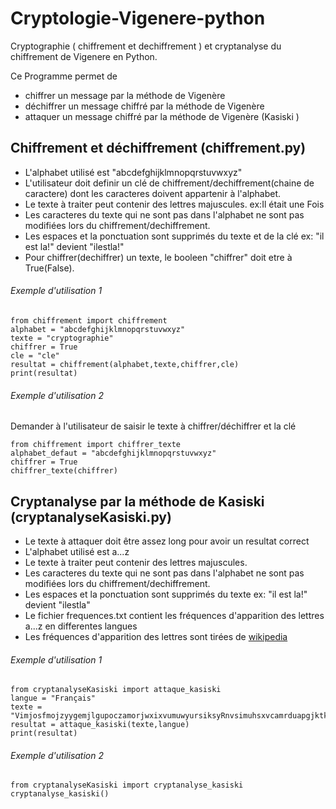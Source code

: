 # Cryptologie-Vigenere-python
Cryptographie ( chiffrement et dechiffrement ) et cryptanalyse du chiffrement de Vigenere en Python.

Ce Programme permet de
* chiffrer un message par la méthode de Vigenère
* déchiffrer un message chiffré par la méthode de Vigenère
* attaquer un message chiffré par la méthode de Vigenère (Kasiski <!--et attaque par analyse de frequences-->)


## Chiffrement et déchiffrement (chiffrement.py)
* L'alphabet utilisé est "abcdefghijklmnopqrstuvwxyz"
* L'utilisateur doit definir un clé de chiffrement/dechiffrement(chaine de caractere) dont les caracteres doivent appartenir à l'alphabet.
* Le texte à traiter peut contenir des lettres majuscules. ex:Il était une Fois
* Les caracteres du texte qui ne sont pas dans l'alphabet ne sont pas modifiées lors du chiffrement/dechiffrement.
* Les espaces et la ponctuation sont supprimés du texte et de la clé ex: "il est la!" devient "ilestla!"
* Pour chiffrer(dechiffrer) un texte, le booleen "chiffrer" doit etre à True(False).

###### Exemple d'utilisation 1
```
from chiffrement import chiffrement
alphabet = "abcdefghijklmnopqrstuvwxyz"
texte = "cryptographie"
chiffrer = True
cle = "cle"
resultat = chiffrement(alphabet,texte,chiffrer,cle)
print(resultat)
```
###### Exemple d'utilisation 2
Demander à l'utilisateur de saisir le texte à chiffrer/déchiffrer et la clé
```
from chiffrement import chiffrer_texte
alphabet_defaut = "abcdefghijklmnopqrstuvwxyz"
chiffrer = True
chiffrer_texte(chiffrer)
```
## Cryptanalyse par la méthode de Kasiski (cryptanalyseKasiski.py)
* Le texte à attaquer doit être assez long pour avoir un resultat correct
* L'alphabet utilisé est a...z
* Le texte à traiter peut contenir des lettres majuscules.
* Les caracteres du texte qui ne sont pas dans l'alphabet ne sont pas modifiées lors du chiffrement/dechiffrement.
* Les espaces et la ponctuation sont supprimés du texte ex: "il est la!" devient "ilestla"
* Le fichier frequences.txt contient les fréquences d'apparition des lettres a...z en differentes langues
* Les fréquences d'apparition des lettres sont tirées de [wikipedia](https://fr.wikipedia.org/wiki/Fr%C3%A9quence_d%27apparition_des_lettres_en_fran%C3%A7ais)
###### Exemple d'utilisation 1
```
from cryptanalyseKasiski import attaque_kasiski
langue = "Français"
texte = "VimjosfmojzyygemjlgupoczamorjwxixvumuwyursiksyRnvsimuhsxvcamrduapgjktkgjvvppawgrsmxhwliklvspjepzbkipdbzzqlqsxghrtpptpgjyjucakdtsMytfntOcevzkvcwslcaxgNflahvhczqfnwbfuhvvxtrtxifkjqjlbswkchocyuérvczgirtlrgesaPvhgvrfnwgljdbzhjlghhbzrughvkfvtdldxfttjbiwiqhhwketbhchkkqsxRovuevcvcmmxkruenébvigerxèfkciqlzxéàjpifkjstlbtqlputwxvltjwqovprxrkjptuaégjbtlvudmtzTiogggxfudaxumrckgaéhédoxuatwzqhtbzgagjmuwvRjezolsRpkitf4péqxztpcmgnzztkhé"
resultat = attaque_kasiski(texte,langue)
print(resultat)
```
###### Exemple d'utilisation 2
```
from cryptanalyseKasiski import cryptanalyse_kasiski
cryptanalyse_kasiski()
```
